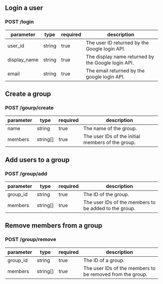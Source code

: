 ## Login a user
### POST /login
|parameter|type|required|description|
|---|---|---|---|
|user_id|string|true|The user ID returned by the Google login API.|
|display_name|string|true|The display name returned by the Google login API.|
|email|string|true|The email returned by the google login API.|

## Create a group
### POST /gourp/create
|parameter|type|required|description|
|---|---|---|---|
|name|string|true|The name of the group.|
|members|string[]|true|The user IDs of the initial members of the group.|

## Add users to a group
### POST /group/add
|parameter|type|required|description|
|---|---|---|---|
|group_id|string|true|The ID of the group.|
|members|string[]|true|The user IDs of the members to be added to the group.|

## Remove members from a group
### POST /group/remove
|parameter|type|required|description|
|---|---|---|---|
|group_id|string|true|The ID of a group.|
|members|string[]|true|The user IDs of the members to be removed from the group.|